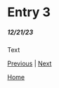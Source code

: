 # Entry 3
##### 12/21/23










Text

[Previous](entry02.md) | [Next](entry04.md)

[Home](../README.md)
